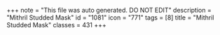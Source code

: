 +++
note = "This file was auto generated. DO NOT EDIT"
description = "Mithril Studded Mask"
id = "1081"
icon = "771"
tags = [8]
title = "Mithril Studded Mask"
classes = 431
+++
